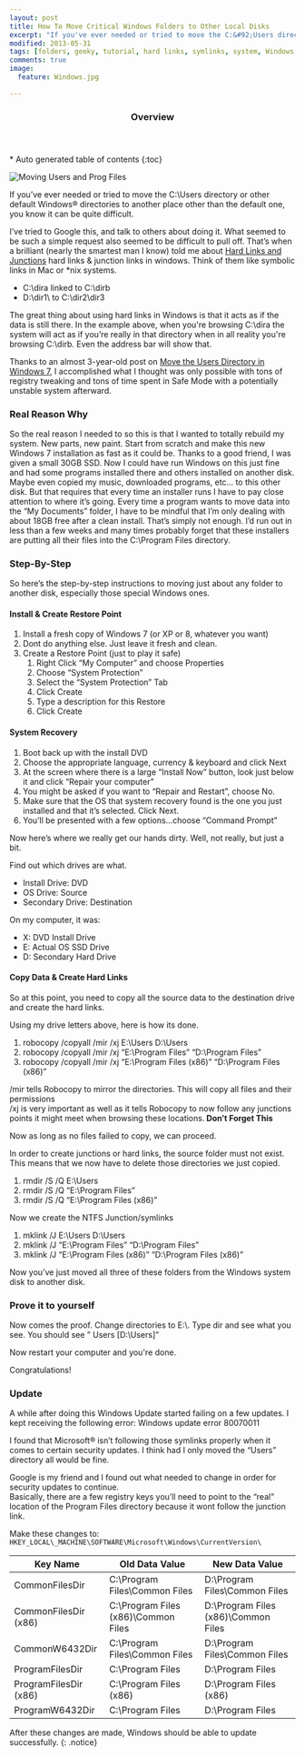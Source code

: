 ```yaml
---
layout: post
title: How To Move Critical Windows Folders to Other Local Disks
excerpt: "If you've ever needed or tried to move the C:&#92;Users directory or other default Windows directories to another place other than the default one, you know it can be quite difficult."
modified: 2013-05-31
tags: [folders, geeky, tutorial, hard links, symlinks, system, Windows 7, windows administration]
comments: true
image:
  feature: Windows.jpg

---
```

<section id="table-of-contents" class="toc">
  <header>
    <h3>Overview</h3>
  </header>
<div id="drawer" markdown="1">
*  Auto generated table of contents
{:toc}
</div>
</section><!-- /#table-of-contents -->


![Moving Users and Prog Files][1]

If you&#8217;ve ever needed or tried to move the C:&#92;Users directory or other default Windows® directories to another place other than the default one, you know it can be quite difficult.

I&#8217;ve tried to Google this, and talk to others about doing it. What seemed to be such a simple request also seemed to be difficult to pull off. That&#8217;s when a brilliant (nearly the smartest man I know) told me about [Hard Links and Junctions](http://msdn.microsoft.com/en-us/library/windows/desktop/aa365006(v=vs.85).aspx) hard links & junction links in windows. Think of them like symbolic links in Mac or *nix systems.

* C:&#92;dira linked to C:&#92;dirb
* D:&#92;dir1&#92; to C:&#92;dir2&#92;dir3

The great thing about using hard links in Windows is that it acts as if the data is still there. In the example above, when you're browsing C:&#92;dira the system will act as if you&#8217;re really in that directory when in all reality you're browsing C:&#92;dirb. Even the address bar will show that.

Thanks to an almost 3-year-old post on [Move the Users Directory in Windows 7](http://lifehacker.com/5467758/move-the-users-directory-in-windows-7), I accomplished what I thought was only possible with tons of registry tweaking and tons of time spent in Safe Mode with a potentially unstable system afterward.  

### Real Reason Why

So the real reason I needed to so this is that I wanted to totally rebuild my system. New parts, new paint. Start from scratch and make this new Windows 7 installation as fast as it could be. Thanks to a good friend, I was given a small 30GB SSD. Now I could have run Windows on this just fine and had some programs installed there and others installed on another disk. Maybe even copied my music, downloaded programs, etc&#8230; to this other disk. But that requires that every time an installer runs I have to pay close attention to where it&#8217;s going. Every time a program wants to move data into the &#8220;My Documents&#8221; folder, I have to be mindful that I&#8217;m only dealing with about 18GB free after a clean install. That&#8217;s simply not enough. I&#8217;d run out in less than a few weeks and many times probably forget that these installers are putting all their files into the C:&#92;Program Files directory.

### Step-By-Step

So here&#8217;s the step-by-step instructions to moving just about any folder to another disk, especially those special Windows ones.

#### Install & Create Restore Point

1.  Install a fresh copy of Windows 7 (or XP or 8, whatever you want)
2.  Dont do anything else. Just leave it fresh and clean.
3.  Create a Restore Point (just to play it safe) 
    1.  Right Click &#8220;My Computer&#8221; and choose Properties
    2.  Choose &#8220;System Protection&#8221;
    3.  Select the &#8220;System Protection&#8221; Tab
    4.  Click Create
    5.  Type a description for this Restore
    6.  Click Create

#### System Recovery

1.  Boot back up with the install DVD
2.  Choose the appropriate language, currency & keyboard and click Next
3.  At the screen where there is a large &#8220;Install Now&#8221; button, look just below it and click &#8220;Repair your computer&#8221;
4.  You might be asked if you want to &#8220;Repair and Restart&#8221;, choose No.
5.  Make sure that the OS that system recovery found is the one you just installed and that it&#8217;s selected. Click Next.
6.  You&#8217;ll be presented with a few options&#8230;choose &#8220;Command Prompt&#8221;

Now here&#8217;s where we really get our hands dirty. Well, not really, but just a bit.

Find out which drives are what.

* Install Drive: DVD  
* OS Drive: Source  
* Secondary Drive: Destination

On my computer, it was:

* X: DVD Install Drive  
* E: Actual OS SSD Drive  
* D: Secondary Hard Drive

#### Copy Data & Create Hard Links

So at this point, you need to copy all the source data to the destination drive and create the hard links.

Using my drive letters above, here is how its done.

1.  robocopy /copyall /mir /xj E:&#92;Users D:&#92;Users
2.  robocopy /copyall /mir /xj &#8220;E:&#92;Program Files&#8221; &#8220;D:&#92;Program Files&#8221;
3.  robocopy /copyall /mir /xj &#8220;E:&#92;Program Files (x86)&#8221; &#8220;D:&#92;Program Files (x86)&#8221;

<span class="shortcode-highlight">/mir tells Robocopy to mirror the directories. This will copy all files and their permissions<br /> /xj is very important as well as it tells Robocopy to now follow any junctions points it might meet when browsing these locations.<strong> Don&#8217;t Forget This</strong></span><!--/.shortcode-highlight-->

Now as long as no files failed to copy, we can proceed.

In order to create junctions or hard links, the source folder must not exist. This means that we now have to delete those directories we just copied.

1.  <span style="line-height: 13px;">rmdir /S /Q E:&#92;Users</span>
2.  rmdir /S /Q &#8220;E:&#92;Program Files&#8221;
3.  rmdir /S /Q &#8220;E:&#92;Program Files (x86)&#8221;

Now we create the NTFS Junction/symlinks

1.  mklink /J E:&#92;Users D:&#92;Users
2.  mklink /J&nbsp;&#8220;E:&#92;Program Files&#8221; &#8220;D:&#92;Program Files&#8221;
3.  mklink /J&nbsp;&#8220;E:&#92;Program Files (x86)&#8221; &#8220;D:&#92;Program Files (x86)&#8221;

Now you&#8217;ve just moved all three of these folders from the Windows system disk to another disk.

### Prove it to yourself

Now comes the proof. Change directories to E:&#92;. Type dir and see what you see. You should see &#8221; Users [D:&#92;Users]&#8221;

Now restart your computer and you're done.

Congratulations!

### Update

A while after doing this Windows Update started failing on a few updates. I kept receiving the following error: Windows update error 80070011

I found that Microsoft® isn&#8217;t following those symlinks properly when it comes to certain security updates. I think had I only moved the &#8220;Users&#8221; directory all would be fine.

Google is my friend and I found out what needed to change in order for security updates to continue.  
Basically, there are a few registry keys you&#8217;ll need to point to the &#8220;real&#8221; location of the Program Files directory because it wont follow the junction link.

Make these changes to:
`HKEY_LOCAL\_MACHINE\SOFTWARE\Microsoft\Windows\CurrentVersion\`

| Key Name | Old Data Value | New Data Value |
| -------- | -------------- | -------------- |
| CommonFilesDir | C:&#92;Program Files&#92;Common Files | D:&#92;Program Files&#92;Common Files |
| CommonFilesDir (x86) | C:&#92;Program Files (x86)&#92;Common Files |  D:&#92;Program Files (x86)&#92;Common Files|
| CommonW6432Dir | C:&#92;Program Files&#92;Common Files | D:&#92;Program Files&#92;Common Files |
| ProgramFilesDir | C:&#92;Program Files | D:&#92;Program Files |
| ProgramFilesDir (x86) | C:&#92;Program Files (x86) | D:&#92;Program Files (x86) |
| ProgramW6432Dir | C:&#92;Program Files | D:&#92;Program Files |



After these changes are made, Windows should be able to update successfully.
{: .notice}

[1]: http://i1.wp.com/www.tquizzle.com/uploads/2012/12/Moving-Users-and-Prog-Files.png
